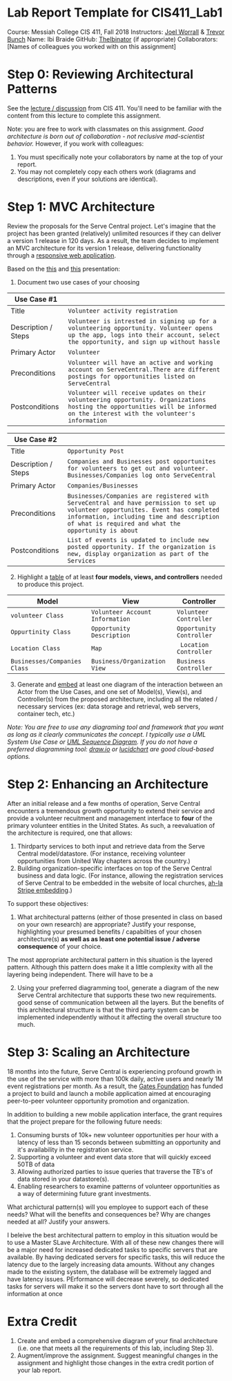 # Lab Report Template for CIS411_Lab1
Course: Messiah College CIS 411, Fall 2018
Instructors: [Joel Worrall](https://github.com/tangollama) & [Trevor Bunch](https://github.com/trevordbunch)
Name: Ibi Braide
GitHub: [TheIbinator](https://github.com/TheIbinator)
(if appropriate) Collaborators: [Names of colleagues you worked with on this assignment]


# Step 0: Reviewing Architectural Patterns
See the [lecture / discussion](https://docs.google.com/presentation/d/1nUcy63FWPFYO3OJmERJpMjEtdaFtaIBbuUkpmNRVRas/edit#slide=id.g45345bd5ea_0_136) from CIS 411. You'll need to be familiar with the content from this lecture to complete this assignment.

Note: you are free to work with classmates on this assignment. _Good architecture is born out of collaboration - not reclusive mad-scientist behavior._ However, if you work with colleagues:

1. You must specifically note your collaborators by name at the top of your report.
2. You may not completely copy each others work (diagrams and descriptions, even if your solutions are identical).

# Step 1: MVC Architecture
Review the proposals for the Serve Central project. Let's imagine that the project has been granted (relatively) unlimited resources if they can deliver a version 1 release in 120 days. As a result, the team decides to implement an MVC architecture for its version 1 release, delivering functionality through a [responsive web application](https://en.wikipedia.org/wiki/Responsive_web_design). 

Based on the [this](https://docs.google.com/presentation/d/1UnU0xU0wF1l8pAB8trtLpdM0yuskx66jTFJzd64nsjU/edit#slide=id.g439b9c6866_2_53) and [this](https://docs.google.com/presentation/d/1-VZfAFoBVr6ijNepKAtRA7JoAQsV2Jlbf2l1WPDMhI0/edit) presentation:

1) Document two use cases of your choosing

| Use Case #1 | |
|---|---|
| Title | ```Volunteer activity registration``` |
| Description / Steps | ```Volunteer is intrested in signing up for a volunteering opportunity. Volunteer opens up the app, logs into their account, select the opportunity, and sign up without hassle``` |
| Primary Actor |```Volunteer``` |
| Preconditions |```Volunteer will have an active and working account on ServeCentral.There are different postings for opportunities listed on ServeCentral ``` |
| Postconditions |```Volunteer will receive updates on their volunteering opportunity. Organizations hosting the opportunities will be informed on the interest with the volunteer's information```  |

| Use Case #2 | |
|---|---|
| Title |```Opportunity Post``` |
| Description / Steps | ```Companies and Businesses post opportunites for volunteers to get out and volunteer. Businesses/Companies log onto ServeCentral ``` |
| Primary Actor |```Companies/Businesses ``` |
| Preconditions |```Businesses/Companies are registered with ServeCentral and have permission to set up volunteer opportunites. Event has completed information, including time and description of what is required and what the opportunity is about``` |
| Postconditions |```List of events is updated to include new posted opportunity. If the organization is new, display organization as part of the Services``` |


2) Highlight a [table](https://www.tablesgenerator.com/markdown_tables) of at least **four models, views, and controllers** needed to produce this project.

| Model | View | Controller |
|---|---|---|
|```volunteer Class``` |```Volunteer Account Information ``` | ```Volunteer Controller``` |
|```Oppurtinity Class ``` | ```Opportunity Description``` |```Opportunity Controller```  |
| ```Location Class ```| ```Map``` | ``` Location Controller``` |
| ```Businesses/Companies Class``` |```Business/Organization View``` |```Business Controller```  |

3) Generate and [embed](https://github.com/adam-p/markdown-here/wiki/Markdown-Cheatsheet#images) at least one diagram of the interaction between an Actor from the Use Cases, and one set of Model(s), View(s), and Controller(s) from the proposed architecture, including all the related / necessary services (ex: data storage and retrieval, web servers, container tech, etc.)

_Note: You are free to use any diagraming tool and framework that you want as long as it clearly communicates the concept. I typically use a UML System Use Case or [UML Sequence Diagram](https://www.uml-diagrams.org/index-examples.html).  If you do not have a preferred diagramming tool: [draw.io](http://draw.io) or [lucidchart](http://lucidchart.com) are good cloud-based options._

# Step 2: Enhancing an Architecture
After an initial release and a few months of operation, Serve Central encounters a tremendous growth opportunity to extend their service and provide a volunteer recuitment and management interface to __four__ of the primary volunteer entities in the United States. As such, a reevaluation of the architecture is required, one that allows:

1. Thirdparty services to both input and retrieve data from the Serve Central model/datastore. (For instance, receiving volunteer opportunities from United Way chapters across the country.)
2. Building organization-specific interfaces on top of the Serve Central business and data logic. (For instance, allowing the registration services of Serve Central to be embedded in the website of local churches, [ah-la Stripe embedding](https://stripe.com/payments/elements).)

To support these objectives:
1. What architectural patterns (either of those presented in class on based on your own research) are appropriate? Justify your response, highlighting your presumed benefits / capabilties of your chosen architecture(s) **as well as as least one potential issue / adverse consequence** of your choice.

The most appropriate architectural pattern in this situation is the layered pattern. Although this pattern does make it a little complexity with all the layering being independent. There will have to be a

2. Using your preferred diagramming tool, generate a diagram of the new Serve Central architecture that supports these two new requirements.
good sense of communication between all the layers. But the benefits of this architectural structture is that the third party system can be implemented independently without it affecting
the overall structure too much.
# Step 3: Scaling an Architecture
18 months into the future, Serve Central is experiencing profound growth in the use of the service with more than 100k daily, active users and nearly 1M event registrations per month. As a result, the [Gates Foundation](https://www.gatesfoundation.org/) has funded a project to build and launch a mobile application aimed at encouraging peer-to-peer volunteer opportunity promotion and organization. 

In addition to building a new mobile application interface, the grant requires that the project prepare for the following future needs:

1. Consuming bursts of 10k+ new volunteer opportunities per hour with a latency of less than 15 seconds between submitting an opportunity and it's availability in the registration service.
2. Supporting a volunteer and event data store that will quickly exceed 50TB of data
3. Allowing authorized parties to issue queries that traverse the TB's of data stored in your datastore(s).
4. Enabling researchers to examine patterns of volunteer opportunities as a way of determining future grant investments.

What archictural pattern(s) will you employee to support each of these needs? What will the benefits and consequences be? Why are changes needed at all? Justify your answers.

I beleive the best architectural pattern to employ in this situation would be to use a Master SLave Architecture. With all of these new changes there will be a major need for increased dedicated tasks to specific servers that are available. By having dedicated servers
for specific tasks, this will reduce the latency due to the largely increasing data amounts. Without any changes made to the existing system, the database will be extremely lagged and have
latency issues. PErformance will decrease severely, so dedicated tasks for servers will make it so the servers dont have to sort through all the information at once

# Extra Credit
1. Create and embed a comprehensive diagram of your final architecture (i.e. one that meets all the requirements of this lab, including Step 3).
2. Augment/improve the assignment. Suggest meaningful changes in the assignment and highlight those changes in the extra credit portion of your lab report.